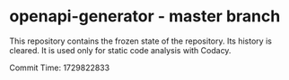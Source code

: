 # openapi-generator - master branch

This repository contains the frozen state of the repository.
Its history is cleared. It is used only for static code
analysis with Codacy.

Commit Time: 1729822833